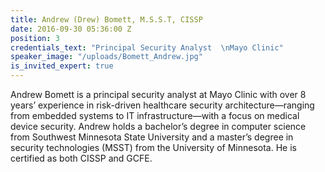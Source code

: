 ```yaml
---
title: Andrew (Drew) Bomett, M.S.S.T, CISSP
date: 2016-09-30 05:36:00 Z
position: 3
credentials_text: "Principal Security Analyst  \nMayo Clinic"
speaker_image: "/uploads/Bomett_Andrew.jpg"
is_invited_expert: true
---
```


Andrew Bomett is a principal security analyst at Mayo Clinic with over 8 years’ experience in risk-driven healthcare security architecture—ranging from embedded systems to IT infrastructure—with a focus on medical device security. Andrew holds a bachelor’s degree in computer science from Southwest Minnesota State University and a master’s degree in security technologies (MSST) from the University of Minnesota. He is certified as both CISSP and GCFE.